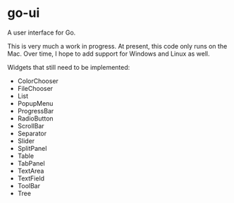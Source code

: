 # go-ui
A user interface for Go.

This is very much a work in progress. At present, this code only runs on the Mac. Over time, I
hope to add support for Windows and Linux as well.

Widgets that still need to be implemented:

- ColorChooser
- FileChooser
- List
- PopupMenu
- ProgressBar
- RadioButton
- ScrollBar
- Separator
- Slider
- SplitPanel
- Table
- TabPanel
- TextArea
- TextField
- ToolBar
- Tree
